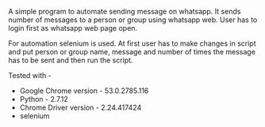 A simple program to automate sending message on whatsapp. It sends number of messages to a person or group using whatsapp web. User has to login first as whatsapp web page open.

For automation selenium is used. At first user has to make changes in script and put person or group name, message and number of times the message has to be sent and then run the script. 

Tested with - 
* Google Chrome version - 53.0.2785.116
* Python - 2.7.12
* Chrome Driver version - 2.24.417424
* selenium  
     
